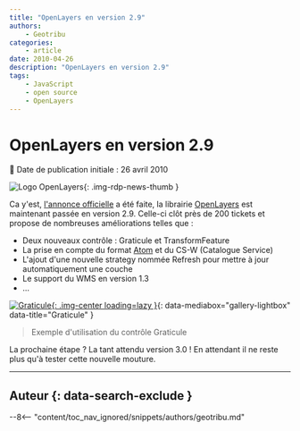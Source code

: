 ```yaml
---
title: "OpenLayers en version 2.9"
authors:
    - Geotribu
categories:
    - article
date: 2010-04-26
description: "OpenLayers en version 2.9"
tags:
    - JavaScript
    - open source
    - OpenLayers
---
```


# OpenLayers en version 2.9

:calendar: Date de publication initiale : 26 avril 2010

![Logo OpenLayers](https://cdn.geotribu.fr/img/logos-icones/logiciels_librairies/openlayers.png "Logo OpenLayers"){: .img-rdp-news-thumb }

Ca y'est, [l'annonce officielle](http://lists.osgeo.org/pipermail/announce/2010-April/000150.html) a été faite, la librairie [OpenLayers](https://openlayers.org/) est maintenant passée en version 2.9. Celle-ci clôt près de 200 tickets et propose de nombreuses améliorations telles que :

- Deux nouveaux contrôle : Graticule et TransformFeature
- La prise en compte du format [Atom](https://fr.wikipedia.org/wiki/Atom) et du CS-W (Catalogue Service)
- L'ajout d'une nouvelle strategy nommée Refresh pour mettre à jour automatiquement une couche
- Le support du WMS en version 1.3
- ...

[![Graticule](https://cdn.geotribu.fr/img/articles-blog-rdp/articles/2010/graticule.png  "Graticule"){: .img-center loading=lazy }](https://cdn.geotribu.fr/img/articles-blog-rdp/articles/2010/graticule.png  "Graticule"){: data-mediabox="gallery-lightbox" data-title="Graticule" }

> Exemple d'utilisation du contrôle Graticule

La prochaine étape ? La tant attendu version 3.0 ! En attendant il ne reste plus qu'à tester cette nouvelle mouture.

----

## Auteur {: data-search-exclude }

--8<-- "content/toc_nav_ignored/snippets/authors/geotribu.md"
